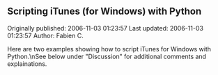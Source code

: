 ## Scripting iTunes (for Windows) with Python 
Originally published: 2006-11-03 01:23:57 
Last updated: 2006-11-03 01:23:57 
Author: Fabien C. 
 
Here are two examples showing how to script iTunes for Windows with Python.\nSee below under "Discussion" for additional comments and explainations.